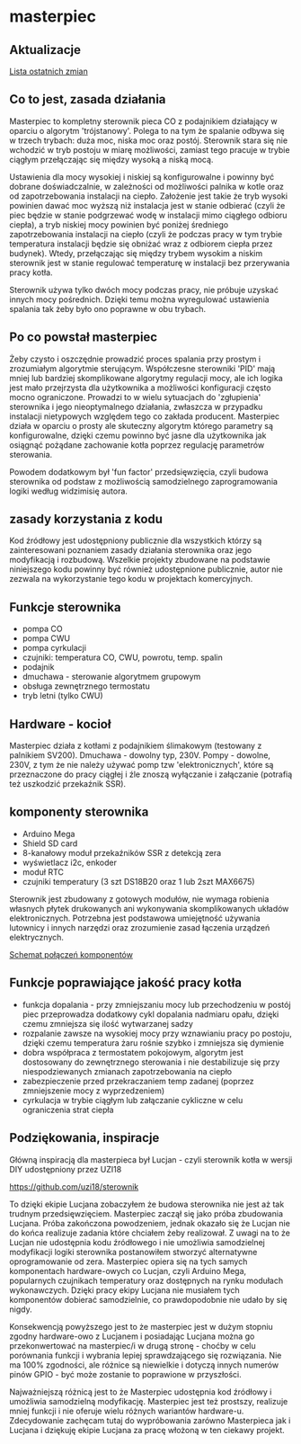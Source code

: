 # masterpiec
## 
## Aktualizacje

[Lista ostatnich zmian](updates.md)

## Co to jest, zasada działania
Masterpiec to kompletny sterownik pieca CO z podajnikiem działający w oparciu o algorytm 'trójstanowy'.
Polega to na tym że spalanie odbywa się w trzech trybach: duża moc, niska moc oraz postój. Sterownik stara się nie wchodzić w tryb postoju w miarę możliwości, zamiast tego pracuje
w trybie ciągłym przełączając się między wysoką a niską mocą. 

Ustawienia dla mocy wysokiej i niskiej są konfigurowalne i powinny być dobrane doświadczalnie, w zależności od możliwości palnika w kotle oraz od zapotrzebowania instalacji na ciepło. Założenie jest takie że tryb wysoki powinien dawać moc wyższą niż instalacja jest w stanie odbierać (czyli że piec będzie w stanie podgrzewać wodę w instalacji mimo ciągłego odbioru ciepła), a tryb niskiej mocy powinien być poniżej średniego zapotrzebowania instalacji na ciepło (czyli że podczas pracy w tym trybie temperatura instalacji będzie się obniżać wraz z odbiorem ciepła przez budynek). Wtedy, przełączając się między trybem wysokim a niskim sterownik jest w stanie regulować temperaturę w instalacji bez przerywania pracy kotła.

Sterownik używa tylko dwóch mocy podczas pracy, nie próbuje uzyskać innych mocy pośrednich. Dzięki temu można wyregulować ustawienia spalania tak żeby było ono poprawne w obu trybach.

## Po co powstał masterpiec
Żeby czysto i oszczędnie prowadzić proces spalania przy prostym i zrozumiałym algorytmie sterującym. Współczesne sterowniki 'PID' mają mniej lub bardziej skomplikowane algorytmy regulacji mocy, ale ich logika jest mało przejrzysta dla użytkownika a możliwości konfiguracji często mocno ograniczone. Prowadzi to w wielu sytuacjach do 'zgłupienia' sterownika i jego nieoptymalnego działania, zwłaszcza w przypadku instalacji nietypowych względem tego co zakłada producent.
Masterpiec działa w oparciu o prosty ale skuteczny algorytm którego parametry są konfigurowalne, dzięki czemu powinno być jasne dla użytkownika jak osiągnąć pożądane zachowanie kotła poprzez regulację parametrów sterowania.

Powodem dodatkowym był 'fun factor' przedsięwzięcia, czyli budowa sterownika od podstaw z możliwością samodzielnego zaprogramowania logiki według widzimisię autora. 

## zasady korzystania z kodu
Kod źródłowy jest udostępniony publicznie dla wszystkich którzy są zainteresowani poznaniem zasady działania sterownika oraz jego modyfikacją i rozbudową. Wszelkie projekty zbudowane na podstawie niniejszego kodu powinny być również udostępnione publicznie, autor nie zezwala na wykorzystanie tego kodu w projektach komercyjnych.   

## Funkcje sterownika
* pompa CO
* pompa CWU
* pompa cyrkulacji
* czujniki: temperatura CO, CWU, powrotu, temp. spalin
* podajnik
* dmuchawa - sterowanie algorytmem grupowym 
* obsługa zewnętrznego termostatu
* tryb letni (tylko CWU)

## Hardware - kocioł
Masterpiec działa z kotłami z podajnikiem ślimakowym (testowany z palnikiem SV200). Dmuchawa - dowolny typ, 230V. Pompy - dowolne, 230V, z tym że nie należy używać pomp tzw 'elektronicznych', które są przeznaczone do pracy ciągłej i źle znoszą wyłączanie i załączanie (potrafią też uszkodzić przekaźnik SSR).

## komponenty sterownika
* Arduino Mega
* Shield SD card
* 8-kanałowy moduł przekaźników SSR z detekcją zera
* wyświetlacz i2c, enkoder
* moduł RTC
* czujniki temperatury (3 szt DS18B20 oraz 1 lub 2szt MAX6675)

Sterownik jest zbudowany z gotowych modułów, nie wymaga robienia własnych płytek drukowanych ani wykonywania skomplikowanych układów elektronicznych. Potrzebna jest podstawowa umiejętność używania lutownicy i innych narzędzi oraz zrozumienie zasad łączenia urządzeń elektrycznych.

[Schemat połączeń komponentów](SCHEMATIC.md)


## Funkcje poprawiające jakość pracy kotła
- funkcja dopalania - przy zmniejszaniu mocy lub przechodzeniu w postój piec przeprowadza dodatkowy cykl dopalania nadmiaru opału, dzięki czemu zmniejsza się ilość wytwarzanej sadzy
- rozpalanie zawsze na wysokiej mocy przy wznawianiu pracy po postoju, dzięki czemu temperatura żaru rośnie szybko i zmniejsza się dymienie
- dobra współpraca z termostatem pokojowym, algorytm jest dostosowany do zewnętrznego sterowania i nie destabilizuje się przy niespodziewanych zmianach zapotrzebowania na ciepło
- zabezpieczenie przed przekraczaniem temp zadanej (poprzez zmniejszenie mocy z wyprzedzeniem)
- cyrkulacja w trybie ciągłym lub załączanie cykliczne w celu ograniczenia strat ciepła

## Podziękowania, inspiracje

Główną inspiracją dla masterpieca był Lucjan - czyli sterownik kotła w wersji DIY udostępniony przez UZI18 

https://github.com/uzi18/sterownik

To dzięki ekipie Lucjana zobaczyłem że budowa sterownika nie jest aż tak trudnym przedsięwzięciem. 
Masterpiec zaczął się jako próba zbudowania Lucjana. Próba zakończona powodzeniem, jednak okazało się że Lucjan nie do końca realizuje zadania które chciałem żeby realizował. Z uwagi na to że Lucjan nie udostępnia kodu źródłowego i nie umożliwia samodzielnej modyfikacji logiki sterownika postanowiłem stworzyć alternatywne oprogramowanie od zera.
Masterpiec opiera się na tych samych komponentach hardware-owych co Lucjan, czyli Arduino Mega, popularnych czujnikach temperatury oraz dostępnych na rynku modułach wykonawczych. Dzięki pracy ekipy Lucjana nie musiałem tych komponentów dobierać samodzielnie, co prawdopodobnie nie udało by się nigdy. 

Konsekwencją powyższego jest to że masterpiec jest w dużym stopniu zgodny hardware-owo z Lucjanem i posiadając Lucjana można go przekonwertować na masterpiec/i w drugą stronę - choćby w celu porównania funkcji i wybrania lepiej sprawdzającego się rozwiązania. Nie ma 100% zgodności, ale różnice są niewielkie i dotyczą innych numerów pinów GPIO - być może zostanie to poprawione w przyszłości. 

Najważniejszą różnicą jest to że Masterpiec udostępnia kod źródłowy i umożliwia samodzielną modyfikację. Masterpiec jest też prostszy, realizuje mniej funkcji i nie oferuje wielu różnych wariantów hardware-u. Zdecydowanie zachęcam tutaj do wypróbowania zarówno Masterpieca jak i Lucjana i dziękuję ekipie Lucjana za pracę włożoną w ten ciekawy projekt.






